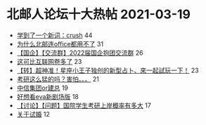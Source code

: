 # 北邮人论坛十大热帖 2021-03-19

- [学到了一个新词：crush](https://bbs.byr.cn/article/Feeling/3166745) 44
- [为什么北邮连office都用不了](https://bbs.byr.cn/article/Talking/6261780) 31
- [【国企】【交流群】2022届国企抱团交流群](https://bbs.byr.cn/article/StudyShare/200201) 26
- [这可比互联网卷多了](https://bbs.byr.cn/article/Picture/3283171) 23
- [【转】超神准！星座小王子独创的新型占卜、來一起試玩一下！](https://bbs.byr.cn/article/Constellations/326533) 23
- [考研这么猛的吗？害怕。。。](https://bbs.byr.cn/article/AimGraduate/1203455) 21
- [中信集团or建总](https://bbs.byr.cn/article/Job/2127811) 19
- [好想看eva新剧场版](https://bbs.byr.cn/article/Comic/631394) 18
- [【讨论】【问题】国院学生考研上岸概率有多大](https://bbs.byr.cn/article/GoAbroad/375366) 17
- [关于试婚](https://bbs.byr.cn/article/Friends/1988629) 12


